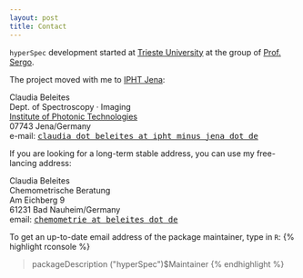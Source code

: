 ```yaml
---
layout: post
title: Contact
---
```


`hyperSpec` development started at [Trieste University](http://www.units.it) at the group of
[Prof. Sergo](http://www.valtersergo.it/).

The project moved with me to [IPHT Jena](www.ipht-jena.de):  
<div id="address">  
		  Claudia Beleites<br/>
		  Dept. of Spectroscopy &middot; Imaging<br/> 
		  <a href="http://www.ipht-jena.de">Institute of Photonic Technologies</a><br/>
		  07743 Jena/Germany<br/>
		  e-mail: <tt><a href="mailto:claudia dot beleites at ipht minus jena dot de?subject=[hyperSpec]">claudia dot beleites at ipht minus jena dot de</a></tt>
</div>


If you are looking for a long-term stable address, you can use my free-lancing address:
<div id="address">  
Claudia Beleites<br/>  
Chemometrische Beratung  <br/>
Am Eichberg 9  <br/>
61231 Bad Nauheim/Germany  <br/>
email:  <tt><a href="mailto:chemometrie at beleites dot de?subject=[hyperSpec]">chemometrie at beleites dot de</a></tt>
</div>

To get an up-to-date email address of the package maintainer, type in `R`:
{% highlight rconsole %}
> packageDescription ("hyperSpec")$Maintainer
{% endhighlight %}
